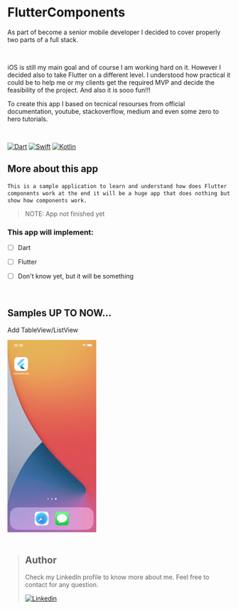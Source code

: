# FlutterComponents

As part of become a senior mobile developer I decided to cover properly two parts of a full stack.

<br />

iOS is still my main goal and of course I am working hard on it.
However I decided also to take Flutter on a different level. I understood how practical it could be to help me or my clients get the required MVP and decide the feasibility of the project. And also it is sooo fun!!!

To create this app I based on tecnical resourses from official documentation, youtube, stackoverflow, medium and even some zero to hero tutorials.

<br />


[![Dart](https://img.shields.io/badge/dart-%230175C2.svg?style=for-the-badge&logo=dart&logoColor=white)](https://dart.dev/)
[![Swift](https://img.shields.io/badge/swift-%23FA7343.svg?style=for-the-badge&logo=swift&logoColor=white)](https://swift.org/)
[![Kotlin](https://img.shields.io/badge/kotlin-%230095D5.svg?style=for-the-badge&logo=kotlin&logoColor=white)](https://kotlinlang.org/)





## More about this app 
```
This is a sample application to learn and understand how does Flutter components work at the end it will be a huge app that does nothing but show how components work.

```

> NOTE: App not finished yet

### This app will implement:

- [ ] Dart
- [ ] Flutter
- [ ] Don't know yet, but it will be something



<br />


## Samples UP TO NOW...
Add TableView/ListView
<p float="left">
<img src="https://github.com/rodri2d2/FlutterComponents/blob/develop/gifs/upToNow_ListView.gif" width="200" />
<br />


<br />

> ## Author
>Check my LinkedIn profile to know more about me. Feel free to contact for any question. 
>
>[![Linkedin](https://img.shields.io/badge/linkedin-%230077B5.svg?style=for-the-badge&logo=linkedin&logoColor=white)](https://www.linkedin.com/in/rodricandido)
